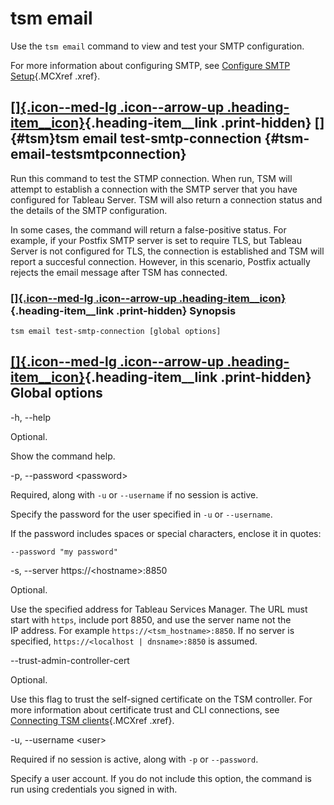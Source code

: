 

tsm email
=========
Use the `tsm email` command to view and test your SMTP configuration.

For more information about configuring SMTP, see [Configure SMTP
Setup](https://help.tableau.com/current/server/en-us/config_smtp.htm){.MCXref
.xref}.

<div>

[[]{.icon--med-lg .icon--arrow-up .heading-item__icon}](https://help.tableau.com/current/server/en-us/cli_email.htm#){.heading-item__link .print-hidden} []{#tsm}tsm email test-smtp-connection {#tsm-email-testsmtpconnection}
-----------------------------------------------------------------------------------------------------------------------------------------------------------------------------------------------

</div>

Run this command to test the STMP connection. When run, TSM will attempt
to establish a connection with the SMTP server that you have configured
for Tableau Server. TSM will also return a connection status and the
details of the SMTP configuration.

In some cases, the command will return a false-positive status. For
example, if your Postfix SMTP server is set to require TLS, but Tableau
Server is not configured for TLS, the connection is established and
TSM will report a succesful connection. However, in this scenario,
Postfix actually rejects the email message after TSM has connected.

<div>

### [[]{.icon--med-lg .icon--arrow-up .heading-item__icon}](https://help.tableau.com/current/server/en-us/cli_email.htm#){.heading-item__link .print-hidden} Synopsis

</div>

`tsm email test-smtp-connection [global options]`

<div>

[[]{.icon--med-lg .icon--arrow-up .heading-item__icon}](https://help.tableau.com/current/server/en-us/cli_email.htm#){.heading-item__link .print-hidden} Global options
-----------------------------------------------------------------------------------------------------------------------------------------------------------------------

</div>

-h, \--help

Optional.

Show the command help.

-p, \--password \<password\>

Required, along with `-u` or `--username` if no session is active.

Specify the password for the user specified in `-u` or `--username`.

If the password includes spaces or special characters, enclose it in
quotes:

`--password "my password"`

-s, \--server https://\<hostname\>:8850

Optional.

Use the specified address for Tableau Services Manager. The URL must
start with `https`, include port 8850, and use the server name not the
IP address. For example `https://<tsm_hostname>:8850`. If no server is
specified, `https://<localhost | dnsname>:8850` is assumed.

\--trust-admin-controller-cert

Optional.

Use this flag to trust the self-signed certificate on the
TSM controller. For more information about certificate trust and
CLI connections, see [Connecting
TSM clients](https://help.tableau.com/current/server/en-us/tsm_overview.htm#Connecti){.MCXref
.xref}.

-u, \--username \<user\>

Required if no session is active, along with `-p` or `--password`.

Specify a user account. If you do not include this option, the command
is run using credentials you signed in with.

 

